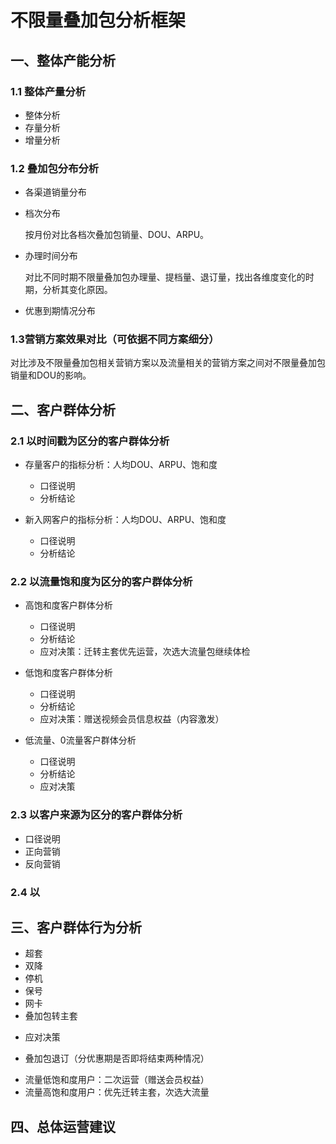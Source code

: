# 不限量叠加包分析框架

## 一、整体产能分析
### 1.1 整体产量分析
  * 整体分析
  * 存量分析
  * 增量分析
  
### 1.2 叠加包分布分析
  * 各渠道销量分布
  * 档次分布
  
    按月份对比各档次叠加包销量、DOU、ARPU。
    
  * 办理时间分布
  
    对比不同时期不限量叠加包办理量、提档量、退订量，找出各维度变化的时期，分析其变化原因。
    
  * 优惠到期情况分布
  
### 1.3营销方案效果对比（可依据不同方案细分）
  对比涉及不限量叠加包相关营销方案以及流量相关的营销方案之间对不限量叠加包销量和DOU的影响。
  
  
## 二、客户群体分析
### 2.1 以时间戳为区分的客户群体分析
  * 存量客户的指标分析：人均DOU、ARPU、饱和度
    - 口径说明
    - 分析结论
    
  * 新入网客户的指标分析：人均DOU、ARPU、饱和度
    - 口径说明
    - 分析结论
  
### 2.2 以流量饱和度为区分的客户群体分析
  * 高饱和度客户群体分析
    - 口径说明
    - 分析结论
    - 应对决策：迁转主套优先运营，次选大流量包继续体检
    
  * 低饱和度客户群体分析
    - 口径说明
    - 分析结论
    - 应对决策：赠送视频会员信息权益（内容激发）
  
  * 低流量、0流量客户群体分析
    - 口径说明
    - 分析结论
    - 应对决策
### 2.3 以客户来源为区分的客户群体分析
  * 口径说明
  * 正向营销
  * 反向营销
  
### 2.4 以
    
## 三、客户群体行为分析
  * 超套
  * 双降
  * 停机
  * 保号
  * 网卡
  * 叠加包转主套
   - 应对决策
  * 叠加包退订（分优惠期是否即将结束两种情况）
   - 流量低饱和度用户：二次运营（赠送会员权益）
   - 流量高饱和度用户：优先迁转主套，次选大流量
  
   
  ## 四、总体运营建议
  

